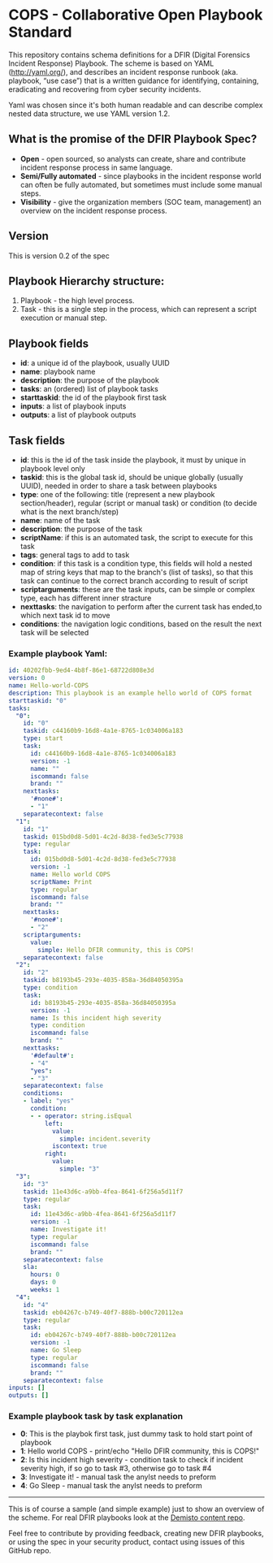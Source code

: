 # COPS - Collaborative Open Playbook Standard

This repository contains schema definitions for a DFIR (Digital Forensics Incident Response) Playbook.
The scheme is based on YAML (http://yaml.org/), and describes an incident response runbook (aka. playbook, “use case”) that is a written guidance for identifying, containing, eradicating and recovering from cyber security incidents.

Yaml was chosen since it's both human readable and can describe complex nested data structure, we use YAML version 1.2.

## What is the promise of the DFIR Playbook Spec?
* **Open** - open sourced, so analysts can create, share and contribute incident response process in same language.
* **Semi/Fully automated** - since playbooks in the incident response world can often be fully automated, but sometimes must include some manual steps.
* **Visibility** - give the organization members (SOC team, management) an overview on the incident response process.

## Version
This is version 0.2 of the spec

## Playbook Hierarchy structure:
1. Playbook - the high level process.
2. Task - this is a single step in the process, which can represent a script execution or manual step.

## Playbook fields

* **id**: a unique id of the playbook, usually UUID
* **name**: playbook name
* **description**: the purpose of the playbook
* **tasks**: an (ordered) list of playbook tasks
* **starttaskid**: the id of the playbook first task
* **inputs**: a list of playbook inputs
* **outputs**: a list of playbook outputs

## Task fields
* **id**: this is the id of the task inside the playbook, it must by unique in playbook level only
* **taskid**: this is the global task id, should be unique globally (usually UUID), needed in order to share a task between playbooks
* **type**: one of the following: title (represent a new playbook section/header), regular (script or manual task) or condition (to decide what is the next branch/step)
* **name**: name of the task
* **description**: the purpose of the task
* **scriptName**: if this is an automated task, the script to execute for this task
* **tags**: general tags to add to task
* **condition**: if this task is a condition type, this fields will hold a nested map of string keys that map to the branch's (list of tasks), so that this task can continue to the correct branch according to result of script
* **scriptarguments**: these are the task inputs, can be simple or complex type, each has different inner stracture 
* **nexttasks**: the navigation to perform after the current task has ended,to which next task id to move
* **conditions**: the navigation logic conditions, based on the result the next task will be selected

### Example playbook Yaml:

``` yaml
id: 40202fbb-9ed4-4b8f-86e1-68722d808e3d
version: 0
name: Hello-world-COPS
description: This playbook is an example hello world of COPS format
starttaskid: "0"
tasks:
  "0":
    id: "0"
    taskid: c44160b9-16d8-4a1e-8765-1c034006a183
    type: start
    task:
      id: c44160b9-16d8-4a1e-8765-1c034006a183
      version: -1
      name: ""
      iscommand: false
      brand: ""
    nexttasks:
      '#none#':
      - "1"
    separatecontext: false
  "1":
    id: "1"
    taskid: 015bd0d8-5d01-4c2d-8d38-fed3e5c77938
    type: regular
    task:
      id: 015bd0d8-5d01-4c2d-8d38-fed3e5c77938
      version: -1
      name: Hello world COPS
      scriptName: Print
      type: regular
      iscommand: false
      brand: ""
    nexttasks:
      '#none#':
      - "2"
    scriptarguments:
      value:
        simple: Hello DFIR community, this is COPS!
    separatecontext: false
  "2":
    id: "2"
    taskid: b8193b45-293e-4035-858a-36d84050395a
    type: condition
    task:
      id: b8193b45-293e-4035-858a-36d84050395a
      version: -1
      name: Is this incident high severity
      type: condition
      iscommand: false
      brand: ""
    nexttasks:
      '#default#':
      - "4"
      "yes":
      - "3"
    separatecontext: false
    conditions:
    - label: "yes"
      condition:
      - - operator: string.isEqual
          left:
            value:
              simple: incident.severity
            iscontext: true
          right:
            value:
              simple: "3"
  "3":
    id: "3"
    taskid: 11e43d6c-a9bb-4fea-8641-6f256a5d11f7
    type: regular
    task:
      id: 11e43d6c-a9bb-4fea-8641-6f256a5d11f7
      version: -1
      name: Investigate it!
      type: regular
      iscommand: false
      brand: ""
    separatecontext: false
    sla:
      hours: 0
      days: 0
      weeks: 1
  "4":
    id: "4"
    taskid: eb04267c-b749-40f7-888b-b00c720112ea
    type: regular
    task:
      id: eb04267c-b749-40f7-888b-b00c720112ea
      version: -1
      name: Go Sleep
      type: regular
      iscommand: false
      brand: ""
    separatecontext: false
inputs: []
outputs: []
```

### Example playbook task by task explanation 
* **0**: This is the playbok first task, just dummy task to hold start point of playbook
* **1**: Hello world COPS - print/echo "Hello DFIR community, this is COPS!"
* **2**: Is this incident high severity - condition task to check if incident severity high, if so go to task #3, otherwise go to task #4
* **3**: Investigate it! - manual task the anylst needs to preform 
* **4**: Go Sleep - manual task the anylst needs to preform 

------

This is of course a sample (and simple example) just to show an overview of the scheme.
For real DFIR playbooks look at the [Demisto content repo](https://github.com/demisto/content/tree/master/Playbooks).

Feel free to contribute by providing feedback, creating new DFIR playbooks, or using the spec in your security product, contact using issues of this GitHub repo.
